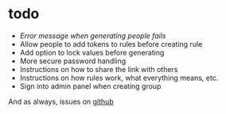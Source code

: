 # todo

- *Error message when generating people fails*
- Allow people to add tokens to rules before creating rule
- Add option to lock values before generating
- More secure password handling
- Instructions on how to share the link with others
- Instructions on how rules work, what everything means, etc.
- Sign into admin panel when creating group

And as always, issues on [github](https://github.com/thepaperpilot/Gift-Exchange-2/issues/)

